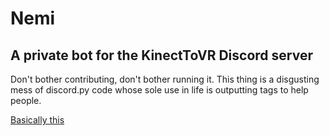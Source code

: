 # Nemi
## A private bot for the KinectToVR Discord server
Don't bother contributing, don't bother running it. This thing is a disgusting mess of discord.py code whose sole use in life is outputting tags to help people.

[Basically this](https://www.youtube.com/watch?v=X7HmltUWXgs)